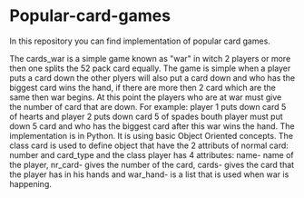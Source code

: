 # Popular-card-games
In this repository you can find implementation of popular card games.

  The cards_war is a simple game known as "war" in witch 2 players or more then one splits the 52 pack card equally. The game is simple when a player puts a card down the other plyers will also put a card down and who has the biggest card wins the hand, if there are more then 2 card which are the same then war begins. At this point the players who are at war must give the number of card that are down. For example: player 1 puts down card 5 of hearts and player 2 puts down card 5 of spades bouth player must put down 5 card and who has the biggest card after this war wins the hand.
  The implementation is in Python. It is using basic Object Oriented concepts. The class card is used to define object that have the 2 attributs of normal card: number and card_type and the class player has 4 attributes: name- name of the player, nr_card- gives the number of the card, cards- gives the card that the player has in his hands and war_hand- is a list that is used when war is happening.
